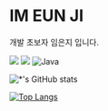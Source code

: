 # IM EUN JI 
개발 초보자 임은지 입니다.

<img src="https://img.shields.io/badge/-oracle-F80000?style=flat-square&logo=oracle&logoColor=black"/> <img src="https://img.shields.io/badge/-Spring-6DB33F?style=flat-square&logo=spring&logoColor=black"/> ![Java](https://img.shields.io/badge/-Java-007396?style=flat-square&logo=Java&logoColor=white)


<!--
**imyeolmu/imyeolmu** is a ✨ _special_ ✨ repository because its `README.md` (this file) appears on your GitHub profile.

Here are some ideas to get you started:

- 🔭 I’m currently working on ...
- 🌱 I’m currently learning ...
- 👯 I’m looking to collaborate on ...
- 🤔 I’m looking for help with ...
- 💬 Ask me about ...
- 📫 How to reach me: ...
- 😄 Pronouns: ...
- ⚡ Fun fact: ...
-->


![*'s GitHub stats](https://github-readme-stats.vercel.app/api?username=imyeolmu&show_icons=true&theme=radical)

[![Top Langs](https://github-readme-stats.vercel.app/api/top-langs/?username=imyeolmu&layout=compact)](https://github.com/****/github-readme-stats)



